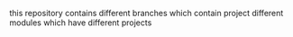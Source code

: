 this repository contains different branches which contain project different modules which have different projects

